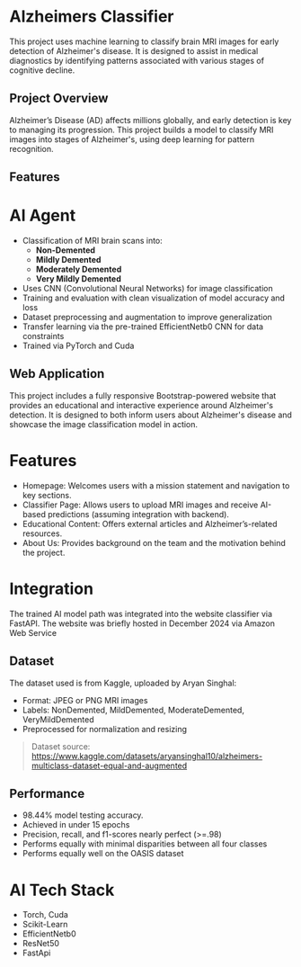 # Alzheimers Classifier

This project uses machine learning to classify brain MRI images for early detection of Alzheimer's disease. It is designed to assist in medical diagnostics by identifying patterns associated with various stages of cognitive decline.

## Project Overview

Alzheimer’s Disease (AD) affects millions globally, and early detection is key to managing its progression. This project builds a model to classify MRI images into stages of Alzheimer's, using deep learning for pattern recognition.

## Features

# AI Agent
- Classification of MRI brain scans into:
  - **Non-Demented**
  - **Mildly Demented**
  - **Moderately Demented**
  - **Very Mildly Demented**
- Uses CNN (Convolutional Neural Networks) for image classification
- Training and evaluation with clean visualization of model accuracy and loss
- Dataset preprocessing and augmentation to improve generalization
- Transfer learning via the pre-trained EfficientNetb0 CNN for data constraints
- Trained via PyTorch and Cuda

## Web Application

This project includes a fully responsive Bootstrap-powered website that provides an educational and interactive experience around Alzheimer's detection. It is designed to both inform users about Alzheimer's disease and showcase the image classification model in action.

# Features
  - Homepage: Welcomes users with a mission statement and navigation to key sections.
  - Classifier Page: Allows users to upload MRI images and receive AI-based predictions (assuming integration with backend).
  - Educational Content: Offers external articles and Alzheimer’s-related resources.
  - About Us: Provides background on the team and the motivation behind the project.

# Integration

The trained AI model path was integrated into the website classifier via FastAPI. The website was briefly hosted in December 2024 via Amazon Web Service


## Dataset

The dataset used is from Kaggle, uploaded by Aryan Singhal:

- Format: JPEG or PNG MRI images
- Labels: NonDemented, MildDemented, ModerateDemented, VeryMildDemented
- Preprocessed for normalization and resizing

> Dataset source: https://www.kaggle.com/datasets/aryansinghal10/alzheimers-multiclass-dataset-equal-and-augmented


## Performance

  - 98.44% model testing accuracy.
  - Achieved in under 15 epochs
  - Precision, recall, and f1-scores nearly perfect (>=.98)
  - Performs equally with minimal disparities between all four classes
  - Performs equally well on the OASIS dataset


# AI Tech Stack
  - Torch, Cuda
  - Scikit-Learn
  - EfficientNetb0
  - ResNet50
  - FastApi




